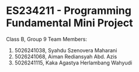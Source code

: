 # ES234211 - Programming Fundamental Mini Project
Class B, Group 9
Team Members:
1. 5026241038, Syahdu Szenovera Maharani
2. 5026241068, Aiman Rediansyah Abd. Azis
3. 5026241115, Kaka Agastya Herlambang Wahyudi
